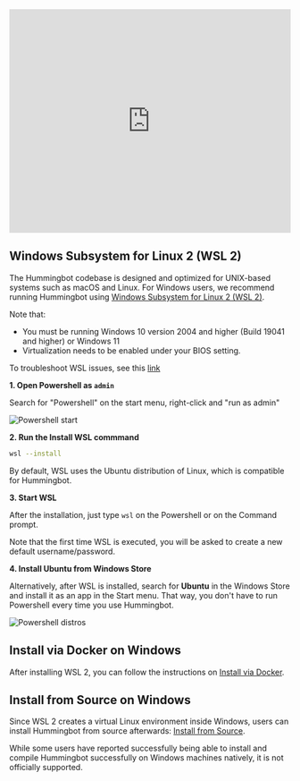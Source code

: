 <iframe style="width:100%; min-height:400px;" src="https://www.youtube.com/embed/i2Qb8vTLHbs" frameborder="0" allow="accelerometer; autoplay; encrypted-media; gyroscope; picture-in-picture" allowfullscreen></iframe>

## Windows Subsystem for Linux 2 (WSL 2)

The Hummingbot codebase is designed and optimized for UNIX-based systems such as macOS and Linux. For Windows users, we recommend running Hummingbot using [Windows Subsystem for Linux 2 (WSL 2)](https://learn.microsoft.com/en-us/windows/wsl/install).

Note that:

- You must be running Windows 10 version 2004 and higher (Build 19041 and higher) or Windows 11
- Virtualization needs to be enabled under your BIOS setting.

To troubleshoot WSL issues, see this [link](https://learn.microsoft.com/en-us/windows/wsl/troubleshooting#installation-issues)

**1. Open Powershell as `admin`**

Search for "Powershell" on the start menu, right-click and "run as admin"

![Powershell start](/assets/img/wsl-powershell.png)

**2. Run the Install WSL commmand**

```bash
wsl --install
```

By default, WSL uses the Ubuntu distribution of Linux, which is compatible for Hummingbot.

**3. Start WSL**

After the installation, just type `wsl` on the Powershell or on the Command prompt.

Note that the first time WSL is executed, you will be asked to create a new default username/password.

**4. Install Ubuntu from Windows Store**

Alternatively, after WSL is installed, search for **Ubuntu** in the Windows Store and install it as an app in the Start menu. That way, you don't have to run Powershell every time you use Hummingbot.

![Powershell distros](/assets/img/wsl-distros.png)

## Install via Docker on Windows

After installing WSL 2, you can follow the instructions on [Install via Docker](/installation/docker).

## Install from Source on Windows

Since WSL 2 creates a virtual Linux environment inside Windows, users can install Hummingbot from source afterwards: [Install from Source](/installation/source).

While some users have reported successfully being able to install and compile Hummingbot successfully on Windows machines natively, it is not officially supported.

